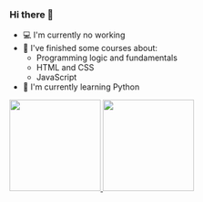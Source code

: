 ### Hi there 👋

- 💻 I'm currently no working
- 🌳 I've finished some courses about:
    - Programming logic and fundamentals
    - HTML and CSS
    - JavaScript
- 🌿 I'm currently learning Python

 <div>
  <a href="https://github.com/amartinsmg">
  <img height="160em" src="https://github-readme-stats.vercel.app/api?username=amartinsmg&show_icons=true&theme=algolia&include_all_commits=true&count_private=true"/>
  <img height="160em" src="https://github-readme-stats.vercel.app/api/top-langs/?username=amartinsmg&layout=compact&langs_count=7&theme=algolia"/>
</div>
